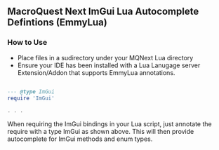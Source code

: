 ## MacroQuest Next ImGui Lua Autocomplete Defintions (EmmyLua)

### How to Use
- Place files in a sudirectory under your MQNext Lua directory
- Ensure your IDE has been installed with a Lua Lanugage server Extension/Addon that supports EmmyLua annotations.

```lua

--- @type ImGui
require 'ImGui'

. . .

```

When requiring the ImGui bindings in your Lua script, just annotate the require with a type ImGui as shown above.  This will then provide autocomplete for ImGui methods and enum types.
